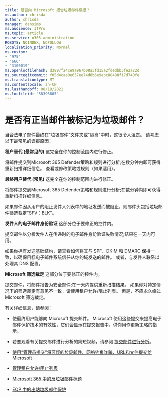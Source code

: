 ```yaml
---
title: 是否向 Microsoft 报告垃圾邮件误报？
ms.author: chrisda
author: chrisda
manager: dansimp
ms.audience: ITPro
ms.topic: article
ms.service: o365-administration
ROBOTS: NOINDEX, NOFOLLOW
localization_priority: Normal
ms.custom:
- "975"
- "666"
- "3100019"
ms.openlocfilehash: d3897f24ce9a967b08a3fd15a2fdedbb3fe2a22d
ms.sourcegitcommit: f05d4caa0e657ee74d6b6e9abc88488f17d740fe
ms.translationtype: MT
ms.contentlocale: zh-CN
ms.lasthandoff: 08/19/2021
ms.locfileid: "58396605"
---
```

# <a name="do-you-have-legitimate-messages-being-marked-as-spam"></a>是否有正当邮件被标记为垃圾邮件？

当合法电子邮件最终在"垃圾邮件"文件夹或"隔离"中时，这很令人沮丧。 请考虑以下最常见的误报原因：

**租户替代 (最常见的)** 这完全在你的控制范围内进行修正。

将邮件提交到Microsoft 365 Defender策略和规则进行分析;在数分钟内即可获得重新扫描详细信息。
查看或修改策略或规则（如果适用）。 

**最终用户替代 (常见)** 这完全在你的控制范围内进行修正。 

将邮件提交到Microsoft 365 Defender策略和规则进行分析;在数分钟内即可获得重新扫描详细信息。 

如果邮件因从用户的阻止发件人列表中的地址发送而被阻止，则邮件头包括垃圾邮件筛选裁定"SFV：BLK"。

**发件人的电子邮件身份验证** 这部分位于要修正的控件内。

提交邮件以分析发件人在传递时的电子邮件身份验证失败情况;结果在一天内可用。 

如果你拥有发送基础结构，请查看如何将其与 SPF、DKIM 和 DMARC 保持一致，以确保目标电子邮件系统信任从你的域发送的邮件。 或者，与发件人联系以处理其 DNS 配置。

**Microsoft 筛选裁定** 这部分位于要修正的控件内。

提交邮件，将邮件报告为安全邮件;在一天内提供重新扫描结果。 如果你对特定情况下的筛选裁定有意见不一致，请使用租户允许/阻止列表。 但是，不应永久绕过 Microsoft 筛选裁定。 

有关详细信息，请参阅：

- 使最终用户能够向 Microsoft 提交邮件。 Microsoft 使用这些提交来提高电子邮件保护技术的有效性，它们会显示在提交报告中，供你用作更新策略的指示。 

- 若要观看有关提交邮件进行分析的简短视频，请参阅 [提交邮件进行分析](https://go.microsoft.com/fwlink/?linkid=2166435)。

- [使用“管理员提交”将可疑的垃圾邮件、网络钓鱼诈骗、URL和文件提交给 Microsoft](https://docs.microsoft.com/microsoft-365/security/office-365-security/admin-submission)

- [管理租户允许/阻止列表](https://docs.microsoft.com/microsoft-365/security/office-365-security/tenant-allow-block-list)

- [Microsoft 365 中的反垃圾邮件标题](https://docs.microsoft.com/microsoft-365/security/office-365-security/anti-spam-message-headers)

- [EOP 中的出站垃圾邮件保护](https://docs.microsoft.com/microsoft-365/security/office-365-security/outbound-spam-controls)
